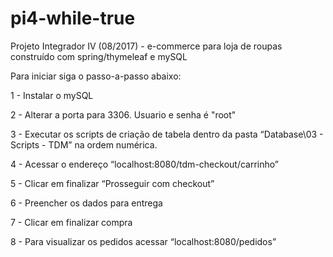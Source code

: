 # pi4-while-true
Projeto Integrador IV (08/2017) - e-commerce para loja de roupas construído com spring/thymeleaf e mySQL

Para iniciar siga o passo-a-passo abaixo:

1 - Instalar o mySQL 

2 - Alterar a porta para 3306. Usuario e senha é "root"

3 - Executar os scripts de criação de tabela dentro da pasta “Database\03 - Scripts - TDM” na ordem numérica. 

4 - Acessar o endereço “localhost:8080/tdm-checkout/carrinho”

5 - Clicar em finalizar “Prosseguir com checkout”

6 - Preencher os dados para entrega

7 - Clicar em finalizar compra

8 - Para visualizar os pedidos acessar “localhost:8080/pedidos”

